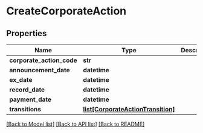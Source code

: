 # CreateCorporateAction

## Properties
Name | Type | Description | Notes
------------ | ------------- | ------------- | -------------
**corporate_action_code** | **str** |  | 
**announcement_date** | **datetime** |  | 
**ex_date** | **datetime** |  | 
**record_date** | **datetime** |  | 
**payment_date** | **datetime** |  | 
**transitions** | [**list[CorporateActionTransition]**](CorporateActionTransition.md) |  | 

[[Back to Model list]](../README.md#documentation-for-models) [[Back to API list]](../README.md#documentation-for-api-endpoints) [[Back to README]](../README.md)


